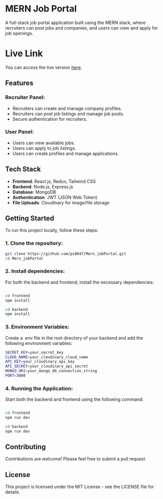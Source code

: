 # MERN Job Portal

A full-stack job portal application built using the MERN stack, where recruiters can post jobs and companies, and users can view and apply for job openings. 

# Live Link 
You can access the live version [here]().


## Features

### Recruiter Panel:
- Recruiters can create and manage company profiles.
- Recruiters can post job listings and manage job posts.
- Secure authentication for recruiters.

### User Panel:
- Users can view available jobs.
- Users can apply to job listings.
- Users can create profiles and manage applications.

## Tech Stack
- **Frontend**: React.js, Redux, Tailwind CSS
- **Backend**: Node.js, Express.js
- **Database**: MongoDB
- **Authentication**: JWT (JSON Web Token)
- **File Uploads**: Cloudinary for image/file storage

## Getting Started

To run this project locally, follow these steps:

### 1. Clone the repository:
```bash
git clone https://github.com/ps8847/Mern_jobPortal.git
cd Mern_jobPortal
```

### 2. Install dependencies:
For both the backend and frontend, install the necessary dependencies:

```bash

cd frontend
npm install

cd backend
npm install

```

### 3. Environment Variables:
Create a .env file in the root directory of your backend and add the following environment variables:

```bash
SECRET_KEY=your_secret_key
CLOUD_NAME=your_cloudinary_cloud_name
API_KEY=your_cloudinary_api_key
API_SECRET=your_cloudinary_api_secret
MONGO_URI=your_mongo_db_connection_string
PORT=3000
```

### 4. Running the Application:
Start both the backend and frontend using the following command:

```bash

cd frontend
npm run dev

cd backend
npm run dev

```

## Contributing
Contributions are welcome! Please feel free to submit a pull request.

## License
This project is licensed under the MIT License - see the LICENSE file for details.